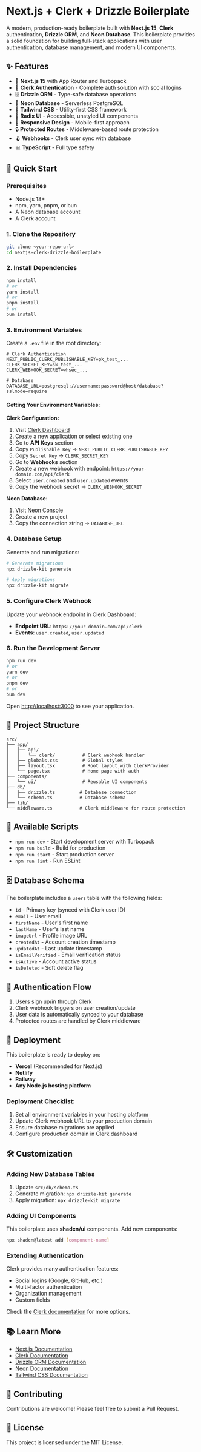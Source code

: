 # Next.js + Clerk + Drizzle Boilerplate

A modern, production-ready boilerplate built with **Next.js 15**, **Clerk** authentication, **Drizzle ORM**, and **Neon Database**. This boilerplate provides a solid foundation for building full-stack applications with user authentication, database management, and modern UI components.

## ✨ Features

- 🚀 **Next.js 15** with App Router and Turbopack
- 🔐 **Clerk Authentication** - Complete auth solution with social logins
- 🗄️ **Drizzle ORM** - Type-safe database operations
- 🐘 **Neon Database** - Serverless PostgreSQL
- 🎨 **Tailwind CSS** - Utility-first CSS framework
- 🧩 **Radix UI** - Accessible, unstyled UI components
- 📱 **Responsive Design** - Mobile-first approach
- 🔒 **Protected Routes** - Middleware-based route protection
- 🪝 **Webhooks** - Clerk user sync with database
- 📊 **TypeScript** - Full type safety

## 🚀 Quick Start

### Prerequisites

- Node.js 18+
- npm, yarn, pnpm, or bun
- A Neon database account
- A Clerk account

### 1. Clone the Repository

```bash
git clone <your-repo-url>
cd nextjs-clerk-drizzle-boilerplate
```

### 2. Install Dependencies

```bash
npm install
# or
yarn install
# or
pnpm install
# or
bun install
```

### 3. Environment Variables

Create a `.env` file in the root directory:

```env
# Clerk Authentication
NEXT_PUBLIC_CLERK_PUBLISHABLE_KEY=pk_test_...
CLERK_SECRET_KEY=sk_test_...
CLERK_WEBHOOK_SECRET=whsec_...

# Database
DATABASE_URL=postgresql://username:password@host/database?sslmode=require
```

#### Getting Your Environment Variables:

**Clerk Configuration:**

1. Visit [Clerk Dashboard](https://dashboard.clerk.com/)
2. Create a new application or select existing one
3. Go to **API Keys** section
4. Copy `Publishable Key` → `NEXT_PUBLIC_CLERK_PUBLISHABLE_KEY`
5. Copy `Secret Key` → `CLERK_SECRET_KEY`
6. Go to **Webhooks** section
7. Create a new webhook with endpoint: `https://your-domain.com/api/clerk`
8. Select `user.created` and `user.updated` events
9. Copy the webhook secret → `CLERK_WEBHOOK_SECRET`

**Neon Database:**

1. Visit [Neon Console](https://console.neon.tech/)
2. Create a new project
3. Copy the connection string → `DATABASE_URL`

### 4. Database Setup

Generate and run migrations:

```bash
# Generate migrations
npx drizzle-kit generate

# Apply migrations
npx drizzle-kit migrate
```

### 5. Configure Clerk Webhook

Update your webhook endpoint in Clerk Dashboard:

- **Endpoint URL**: `https://your-domain.com/api/clerk`
- **Events**: `user.created`, `user.updated`

### 6. Run the Development Server

```bash
npm run dev
# or
yarn dev
# or
pnpm dev
# or
bun dev
```

Open [http://localhost:3000](http://localhost:3000) to see your application.

## 📁 Project Structure

```
src/
├── app/
│   ├── api/
│   │   └── clerk/          # Clerk webhook handler
│   ├── globals.css         # Global styles
│   ├── layout.tsx          # Root layout with ClerkProvider
│   └── page.tsx            # Home page with auth
├── components/
│   └── ui/                 # Reusable UI components
├── db/
│   ├── drizzle.ts         # Database connection
│   └── schema.ts          # Database schema
├── lib/
└── middleware.ts          # Clerk middleware for route protection
```

## 🔧 Available Scripts

- `npm run dev` - Start development server with Turbopack
- `npm run build` - Build for production
- `npm run start` - Start production server
- `npm run lint` - Run ESLint

## 🗄️ Database Schema

The boilerplate includes a `users` table with the following fields:

- `id` - Primary key (synced with Clerk user ID)
- `email` - User email
- `firstName` - User's first name
- `lastName` - User's last name
- `imageUrl` - Profile image URL
- `createdAt` - Account creation timestamp
- `updatedAt` - Last update timestamp
- `isEmailVerified` - Email verification status
- `isActive` - Account active status
- `isDeleted` - Soft delete flag

## 🔐 Authentication Flow

1. Users sign up/in through Clerk
2. Clerk webhook triggers on user creation/update
3. User data is automatically synced to your database
4. Protected routes are handled by Clerk middleware

## 🚢 Deployment

This boilerplate is ready to deploy on:

- **Vercel** (Recommended for Next.js)
- **Netlify**
- **Railway**
- **Any Node.js hosting platform**

### Deployment Checklist:

1. Set all environment variables in your hosting platform
2. Update Clerk webhook URL to your production domain
3. Ensure database migrations are applied
4. Configure production domain in Clerk dashboard

## 🛠️ Customization

### Adding New Database Tables

1. Update `src/db/schema.ts`
2. Generate migration: `npx drizzle-kit generate`
3. Apply migration: `npx drizzle-kit migrate`

### Adding UI Components

This boilerplate uses **shadcn/ui** components. Add new components:

```bash
npx shadcn@latest add [component-name]
```

### Extending Authentication

Clerk provides many authentication features:

- Social logins (Google, GitHub, etc.)
- Multi-factor authentication
- Organization management
- Custom fields

Check the [Clerk documentation](https://clerk.com/docs) for more options.

## 📚 Learn More

- [Next.js Documentation](https://nextjs.org/docs)
- [Clerk Documentation](https://clerk.com/docs)
- [Drizzle ORM Documentation](https://orm.drizzle.team/)
- [Neon Documentation](https://neon.tech/docs)
- [Tailwind CSS Documentation](https://tailwindcss.com/docs)

## 🤝 Contributing

Contributions are welcome! Please feel free to submit a Pull Request.

## 📄 License

This project is licensed under the MIT License.
